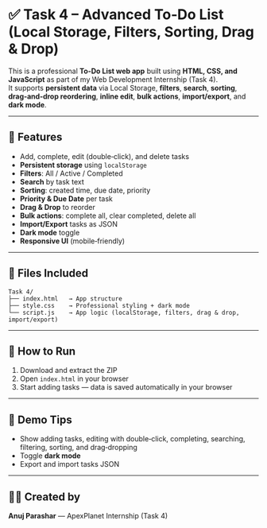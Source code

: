 # ✅ Task 4 – Advanced To‑Do List (Local Storage, Filters, Sorting, Drag & Drop)

This is a professional **To‑Do List web app** built using **HTML, CSS, and JavaScript** as part of my Web Development Internship (Task 4).  
It supports **persistent data** via Local Storage, **filters**, **search**, **sorting**, **drag‑and‑drop reordering**, **inline edit**, **bulk actions**, **import/export**, and **dark mode**.

---

## 🔧 Features
- Add, complete, edit (double‑click), and delete tasks
- **Persistent storage** using `localStorage`
- **Filters**: All / Active / Completed
- **Search** by task text
- **Sorting**: created time, due date, priority
- **Priority & Due Date** per task
- **Drag & Drop** to reorder
- **Bulk actions**: complete all, clear completed, delete all
- **Import/Export** tasks as JSON
- **Dark mode** toggle
- **Responsive UI** (mobile‑friendly)

---

## 📁 Files Included
```
Task 4/
├── index.html   → App structure
├── style.css    → Professional styling + dark mode
└── script.js    → App logic (localStorage, filters, drag & drop, import/export)
```

---

## 🚀 How to Run
1. Download and extract the ZIP  
2. Open `index.html` in your browser  
3. Start adding tasks — data is saved automatically in your browser

---

## 🎥 Demo Tips
- Show adding tasks, editing with double‑click, completing, searching, filtering, sorting, and drag‑dropping
- Toggle **dark mode**
- Export and import tasks JSON

---

## 👨‍💻 Created by
**Anuj Parashar** — ApexPlanet Internship (Task 4)
